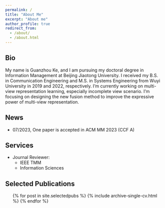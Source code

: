 ```yaml
---
permalink: /
title: "About Me"
excerpt: "About me"
author_profile: true
redirect_from: 
  - /about/
  - /about.html
---
```


Bio
---
My name is Guanzhou Ke, and I am pursuing my doctoral degree in Information Management at Beijing Jiaotong University. I received my B.S. in Communication Engineering and M.S. in Systems Engineering from Wuyi University in 2019 and 2022, respectively. I’m currently working on multi-view representation learning, especially incomplete view scenario. I’m focusing on designing the new fusion method to improve the expressive power of multi-view representation.


News
---

* 07/2023, One paper is accepted in ACM MM 2023 (CCF A)


Services
---

* Journal Reviewer:
  * IEEE TMM
  * Information Sciences


Selected Publications
---

<ul>{% for post in site.selectedpubs %}
    {% include archive-single-cv.html %}
  {% endfor %}</ul>
